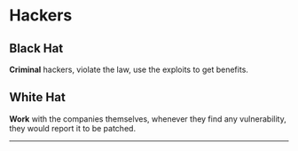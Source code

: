 # Hackers
## Black Hat

**Criminal** hackers, violate the law, use the exploits to get benefits.

## White Hat

**Work** with the companies themselves, whenever they find any vulnerability, they would report it to be patched.

---

